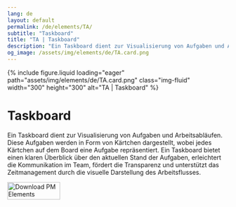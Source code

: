 ```yaml
---
lang: de
layout: default
permalink: /de/elements/TA/
subtitle: "Taskboard"
title: "TA | Taskboard"
description: "Ein Taskboard dient zur Visualisierung von Aufgaben und Arbeitsabläufen. Diese Aufgaben werden in Form von Kärtchen dargestellt, wobei jedes Kärtchen auf dem Board eine Aufgabe repräsentiert. Ein Taskboard bietet einen klaren Überblick über den aktuellen Stand der Aufgaben, erleichtert die Kommunikation im Team, fördert die Transparenz und unterstützt das Zeitmanagement durch die visuelle Darstellung des Arbeitsflusses."
og_image: /assets/img/elements/de/TA.card.png
---
```


{% include figure.liquid loading="eager" path="assets/img/elements/de/TA.card.png" class="img-fluid" width="300" height="300" alt="TA | Taskboard" %}

# Taskboard

Ein Taskboard dient zur Visualisierung von Aufgaben und Arbeitsabläufen. Diese Aufgaben werden in Form von Kärtchen dargestellt, wobei jedes Kärtchen auf dem Board eine Aufgabe repräsentiert. Ein Taskboard bietet einen klaren Überblick über den aktuellen Stand der Aufgaben, erleichtert die Kommunikation im Team, fördert die Transparenz und unterstützt das Zeitmanagement durch die visuelle Darstellung des Arbeitsflusses.

<a href="https://apps.apple.com/app/apple-store/id6738084498?pt=127441684&ct=website&mt=8">
  <img src="{{ "assets/img/en/appstore.png" | relative_url }}" width="120" height="40" alt="Download PM Elements">
</a>
